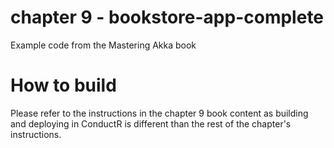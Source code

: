 # chapter 9 - bookstore-app-complete
Example code from the Mastering Akka book

# How to build
Please refer to the instructions in the chapter 9 book content as building and deploying in ConductR is different than the rest of the chapter's instructions.